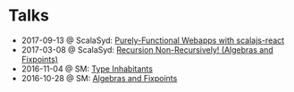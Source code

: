 # Talks

* 2017-09-13 @ ScalaSyd: [Purely-Functional Webapps with scalajs-react](talks/20170913-ScalaSyd-ScalaJsReact)
* 2017-03-08 @ ScalaSyd: [Recursion Non-Recursively! (Algebras and Fixpoints)](talks/20170308-ScalaSyd-Recursion)
* 2016-11-04 @ SM: [Type Inhabitants](talks/20161104-SM-Inhabitants)
* 2016-10-28 @ SM: [Algebras and Fixpoints](talks/20161028-SM-Recursion)
